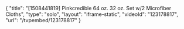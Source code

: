 {
    "title": "[1508441819] Pinkcredible 64 oz.   32 oz. Set w\/2 Microfiber Cloths",
    "type": "solo",
    "layout": "iframe-static",
    "videoId": "123178817",
    "url": "\/tvpembed\/123178817"
}